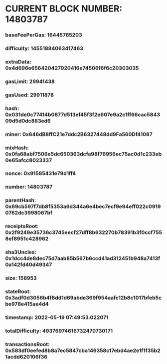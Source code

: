 # CURRENT BLOCK NUMBER: 14803787

### baseFeePerGas: 16445765203
### difficulty: 14551884063417463
### extraData: 0x4d696e656420427920416e74506f6f6c20303035
### gasLimit: 29941438
### gasUsed: 29911878
### hash: 0x031de0c77414b0877d513ef45f3f2e607e9a2c1ff66cac584309d5d0dc883ed6
### miner: 0x646dB8ffC21e7ddc2B6327448dd9Fa560Df41087
### mixHash: 0x0fa68abf7506e5dc650363dcfa98f76956ec75ac0d1c233eb0e65afcc8023337
### nonce: 0x91585431e79d1ff4
### number: 14803787
### parentHash: 0x69cb597f7db8f5353a6d344a6e4bec7ecf9e94eff022c09190762dc3998067bf
### receiptsRoot: 0x2f9249e35736c3745eecf27dff8b632270b78391b3f0ccf7558ef8951c428962
### sha3Uncles: 0x1dcc4de8dec75d7aab85b567b6ccd41ad312451b948a7413f0a142fd40d49347
### size: 158953
### stateRoot: 0x3adf0d3056b4f8dd1d69abde369f954aafc12b8c1017bfeb5cbe978e415ae4d4
### timestamp: 2022-05-19 07:49:53.022071
### totalDifficulty: 49376974616732470730171
### transactionsRoot: 0x583df0eefed8b8a7ec5847cba146358c17ebd4ae2e1f1f35b21acdd620106f36
